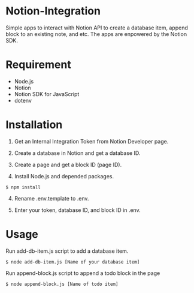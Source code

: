 # Notion-Integration

Simple apps to interact with Notion API to create a database item, append block to an existing note, and etc. The apps are enpowered by the Notion SDK.

# Requirement

- Node.js
- Notion
- Notion SDK for JavaScript
- dotenv

# Installation

1. Get an Internal Integration Token from Notion Developer page.

2. Create a database in Notion and get a database ID.

3. Create a page and get a block ID (page ID).

4. Install Node.js and depended packages.

```
$ npm install
```

4. Rename .env.template to .env.

5. Enter your token, database ID, and block ID in .env.

# Usage

Run add-db-item.js script to add a database item.

```
$ node add-db-item.js [Name of your database item]
```

Run append-block.js script to append a todo block in the page

```
$ node append-block.js [Name of todo item]
```
